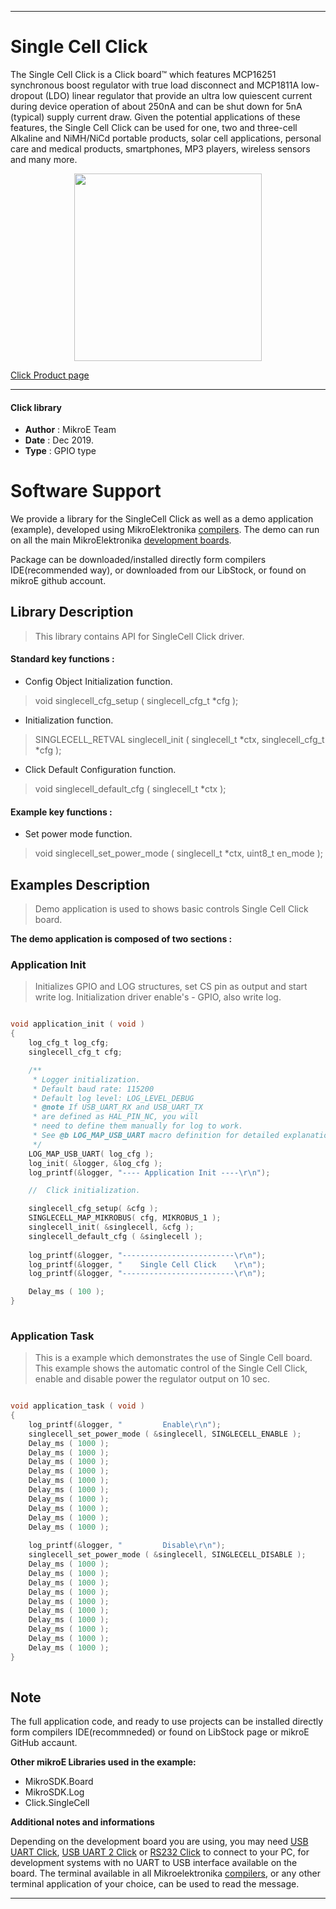 

---
# Single Cell Click

The Single Cell Click is a Click board™ which features MCP16251 synchronous boost regulator with true load disconnect and MCP1811A low-dropout (LDO) linear regulator that provide an ultra low quiescent current during device operation of about 250nA and can be shut down for 5nA (typical) supply current draw. Given the potential applications of these features, the Single Cell Click can be used for one, two and three-cell Alkaline and NiMH/NiCd portable products, solar cell applications, personal care and medical products, smartphones, MP3 players, wireless sensors and many more.

<p align="center">
  <img src="https://download.mikroe.com/images/click_for_ide/singlecell_click.png" height=300px>
</p>

[Click Product page](https://www.mikroe.com/single-cell-click)

---


#### Click library 

- **Author**        : MikroE Team
- **Date**          : Dec 2019.
- **Type**          : GPIO type


# Software Support

We provide a library for the SingleCell Click 
as well as a demo application (example), developed using MikroElektronika 
[compilers](https://shop.mikroe.com/compilers). 
The demo can run on all the main MikroElektronika [development boards](https://shop.mikroe.com/development-boards).

Package can be downloaded/installed directly form compilers IDE(recommended way), or downloaded from our LibStock, or found on mikroE github account. 

## Library Description

> This library contains API for SingleCell Click driver.

#### Standard key functions :

- Config Object Initialization function.
> void singlecell_cfg_setup ( singlecell_cfg_t *cfg ); 
 
- Initialization function.
> SINGLECELL_RETVAL singlecell_init ( singlecell_t *ctx, singlecell_cfg_t *cfg );

- Click Default Configuration function.
> void singlecell_default_cfg ( singlecell_t *ctx );


#### Example key functions :

- Set power mode function.
> void singlecell_set_power_mode ( singlecell_t *ctx, uint8_t en_mode );

## Examples Description

> 
> Demo application is used to shows basic controls Single Cell Click board.
> 

**The demo application is composed of two sections :**

### Application Init 

>
> Initializes GPIO and LOG structures,
> set CS pin as output and start write log.
> Initialization driver enable's - GPIO, also write log.
> 

```c

void application_init ( void )
{
    log_cfg_t log_cfg;
    singlecell_cfg_t cfg;

    /** 
     * Logger initialization.
     * Default baud rate: 115200
     * Default log level: LOG_LEVEL_DEBUG
     * @note If USB_UART_RX and USB_UART_TX 
     * are defined as HAL_PIN_NC, you will 
     * need to define them manually for log to work. 
     * See @b LOG_MAP_USB_UART macro definition for detailed explanation.
     */
    LOG_MAP_USB_UART( log_cfg );
    log_init( &logger, &log_cfg );
    log_printf(&logger, "---- Application Init ----\r\n");

    //  Click initialization.

    singlecell_cfg_setup( &cfg );
    SINGLECELL_MAP_MIKROBUS( cfg, MIKROBUS_1 );
    singlecell_init( &singlecell, &cfg );
    singlecell_default_cfg ( &singlecell );
   
    log_printf(&logger, "-------------------------\r\n");
    log_printf(&logger, "    Single Cell Click    \r\n");
    log_printf(&logger, "-------------------------\r\n");

    Delay_ms ( 100 );
}
  
```

### Application Task

>
> This is a example which demonstrates the use of Single Cell board.
> This example shows the automatic control of the Single Cell Click,
> enable and disable power the regulator output on 10 sec. 
> 

```c

void application_task ( void )
{
    log_printf(&logger, "         Enable\r\n");
    singlecell_set_power_mode ( &singlecell, SINGLECELL_ENABLE );
    Delay_ms ( 1000 );
    Delay_ms ( 1000 );
    Delay_ms ( 1000 );
    Delay_ms ( 1000 );
    Delay_ms ( 1000 );
    Delay_ms ( 1000 );
    Delay_ms ( 1000 );
    Delay_ms ( 1000 );
    Delay_ms ( 1000 );
    Delay_ms ( 1000 );
    
    log_printf(&logger, "         Disable\r\n");
    singlecell_set_power_mode ( &singlecell, SINGLECELL_DISABLE );
    Delay_ms ( 1000 );
    Delay_ms ( 1000 );
    Delay_ms ( 1000 );
    Delay_ms ( 1000 );
    Delay_ms ( 1000 );
    Delay_ms ( 1000 );
    Delay_ms ( 1000 );
    Delay_ms ( 1000 );
    Delay_ms ( 1000 );
    Delay_ms ( 1000 );
}
 

```

## Note

The full application code, and ready to use projects can be  installed directly form compilers IDE(recommneded) or found on LibStock page or mikroE GitHub accaunt.

**Other mikroE Libraries used in the example:** 

- MikroSDK.Board
- MikroSDK.Log
- Click.SingleCell

**Additional notes and informations**

Depending on the development board you are using, you may need 
[USB UART Click](https://shop.mikroe.com/usb-uart-click), 
[USB UART 2 Click](https://shop.mikroe.com/usb-uart-2-click) or 
[RS232 Click](https://shop.mikroe.com/rs232-click) to connect to your PC, for 
development systems with no UART to USB interface available on the board. The 
terminal available in all Mikroelektronika 
[compilers](https://shop.mikroe.com/compilers), or any other terminal application 
of your choice, can be used to read the message.



---
